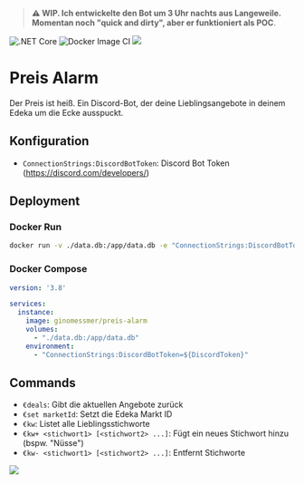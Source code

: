 > **⚠ WIP. Ich entwickelte den Bot um 3 Uhr nachts aus Langeweile. Momentan noch "quick and dirty", aber er funktioniert als POC**.

![.NET Core](https://github.com/ginomessmer/preis-alarm/workflows/.NET%20Core/badge.svg)
![Docker Image CI](https://github.com/ginomessmer/preis-alarm/workflows/Docker%20Image%20CI/badge.svg)
[![](https://img.shields.io/docker/cloud/automated/ginomessmer/preis-alarm)](https://hub.docker.com/r/ginomessmer/preis-alarm)

# Preis Alarm
Der Preis ist heiß. Ein Discord-Bot, der deine Lieblingsangebote in deinem Edeka um die Ecke ausspuckt.


## Konfiguration
- `ConnectionStrings:DiscordBotToken`: Discord Bot Token (https://discord.com/developers/)

## Deployment
### Docker Run
```sh
docker run -v ./data.db:/app/data.db -e "ConnectionStrings:DiscordBotToken=${DiscordToken}" --restart always -d ginomessmer/preis-alarm
```

### Docker Compose
```yml
version: '3.8'

services:
  instance:
    image: ginomessmer/preis-alarm
    volumes:
      - "./data.db:/app/data.db"
    environment:
      - "ConnectionStrings:DiscordBotToken=${DiscordToken}"
```

## Commands
- `€deals`: Gibt die aktuellen Angebote zurück
- `€set marketId`: Setzt die Edeka Markt ID
- `€kw`: Listet alle Lieblingsstichworte
- `€kw+ <stichwort1> [<stichwort2> ...]`: Fügt ein neues Stichwort hinzu (bspw. "Nüsse")
- `€kw- <stichwort1> [<stichwort2> ...]`: Entfernt Stichworte

![](https://i.imgur.com/mXoFVdU.png)
